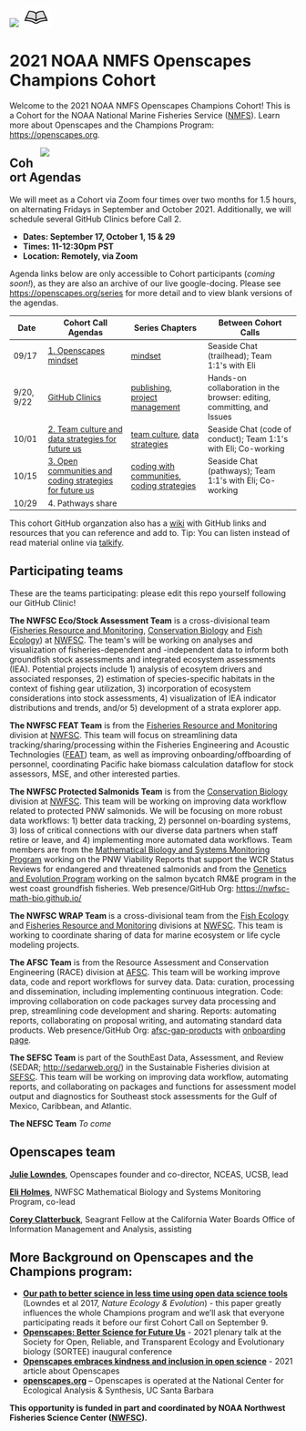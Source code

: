 <a align="left" href="https://github.com/Openscapes/2021-noaa-nmfs"><img src="https://github.githubassets.com/images/modules/logos_page/GitHub-Mark.png" width="35px"></a> <a align="left" href="https://github.com/Openscapes/2021-noaa-nmfs/wiki"><img src="open-book-w-border.png" height="35px"></a>

# 2021 NOAA NMFS Openscapes Champions Cohort

Welcome to the 2021 NOAA NMFS Openscapes Champions Cohort! This is a Cohort for the NOAA National Marine Fisheries Service ([NMFS](https://www.fisheries.noaa.gov/)). Learn more about Openscapes and the Champions Program: <https://openscapes.org>.  

<img align="right" src="horst-champions-trailhead.png" width="450"> 

## Cohort Agendas

We will meet as a Cohort via Zoom four times over two months for 1.5 hours, on alternating Fridays in September and October 2021. Additionally, we will schedule several GitHub Clinics before Call 2. 

- **Dates: September 17, October 1, 15 & 29**
- **Times: 11-12:30pm PST**
- **Location: Remotely, via Zoom**

Agenda links below are only accessible to Cohort participants (*coming soon!*), as they are also an archive of our live google-docing. Please see <https://openscapes.org/series> for more detail and to view blank versions of the agendas.

Date | Cohort Call Agendas          | Series Chapters |      Between Cohort Calls
----| ------------------|----------------------|--------------------------------
09/17 | [1. Openscapes mindset](https://docs.google.com/document/d/1EItsyjxfePqrt1OsIf6d0am1vbmwYvdSYCG5w1BZW8E/edit?usp=sharing) | [mindset](https://openscapes.github.io/series/mindset) | Seaside Chat (trailhead); Team 1:1's with Eli
9/20, 9/22 | [GitHub Clinics](https://docs.google.com/document/d/1gM92l3oR4uTloJyhlQwWMuIsNKc3hFzyVevlvjOG39Y/edit#heading=h.ypq91biaklid)<br> | [publishing](https://openscapes.github.io/series/github-pub), [project management](https://openscapes.github.io/series/github-issues) | Hands-on collaboration in the browser: editing, committing, and Issues
10/01 | [2. Team culture and data strategies for future us](https://docs.google.com/document/d/1EfnXFy6m7ZiRbqHraBnUXquh7V82qFH3taSf3vL12oU/edit#heading=h.ypq91biaklid) | [team culture](https://openscapes.github.io/series/team-culture), [data strategies](https://openscapes.github.io/series/data-strategies) | Seaside Chat (code of conduct); Team 1:1's with Eli; Co-working 
10/15 | [3. Open communities and coding strategies for future us](https://docs.google.com/document/d/1a4RBcFZIbulm01YBIzk7ml3dyTp58F8DlYtrZn05Lyc/edit#heading=h.ypq91biaklid) | [coding with communities](https://openscapes.github.io/series/communities), [coding strategies](https://openscapes.github.io/series/coding-strategies) | Seaside Chat (pathways); Team 1:1's with Eli; Co-working
10/29 | 4. Pathways share |  | 

This cohort GitHub organzation also has a [wiki](https://github.com/Openscapes/2021-noaa-nmfs/wiki) with GitHub links and resources that you can reference and add to. Tip: You can listen instead of read material online via [talkify](https://talkify.net/web-reader-read-any-website-aloud).

## Participating teams

These are the teams participating: please edit this repo yourself following our GitHub Clinic!

**The NWFSC Eco/Stock Assessment Team** is a cross-divisional team ([Fisheries Resource and Monitoring](fisheries.noaa.gov/about/fishery-resource-analysis-and-monitoring-division-northwest-fisheries-science-center), [Conservation Biology](https://www.fisheries.noaa.gov/about/conservation-biology-division-northwest-fisheries-science-center) and [Fish Ecology](https://www.fisheries.noaa.gov/about/fish-ecology-division-northwest-fisheries-science-center)) at [NWFSC](https://www.fisheries.noaa.gov/about/northwest-fisheries-science-center). The team's will be working on analyses and visualization of fisheries-dependent and -independent data to inform both groundfish stock assessments and integrated ecosystem assessments (IEA). Potential projects include 1) analysis of ecosytem drivers and associated responses, 2) estimation of species-specific habitats in the context of fishing gear utilization, 3) incorporation of ecosystem considerations into stock assessments, 4) visualization of IEA indicator distributions and trends, and/or 5) development of a strata explorer app. 

**The NWFSC FEAT Team** is from the [Fisheries Resource and Monitoring](fisheries.noaa.gov/about/fishery-resource-analysis-and-monitoring-division-northwest-fisheries-science-center) division at [NWFSC](https://www.fisheries.noaa.gov/about/northwest-fisheries-science-center). This team will focus on streamlining data tracking/sharing/processing within the Fisheries Engineering and Acoustic Technologies ([FEAT](https://www.fisheries.noaa.gov/west-coast/sustainable-fisheries/fisheries-engineering-and-acoustic-technologies-team)) team, as well as improving onboarding/offboarding of personnel, coordinating Pacific hake biomass calculation dataflow for stock assessors, MSE, and other interested parties.  

**The NWFSC Protected Salmonids Team** is from the [Conservation Biology](https://www.fisheries.noaa.gov/about/conservation-biology-division-northwest-fisheries-science-center) division at [NWFSC](https://www.fisheries.noaa.gov/about/northwest-fisheries-science-center). This team will be working on improving data workflow related to protected PNW salmonids. We will be focusing on more robust data workflows: 1) better data tracking, 2) personnel on-boarding systems, 3) loss of critical connections with our diverse data partners when staff retire or leave, and 4) implementing more automated data workflows. Team members are from the [Mathematical Biology and Systems Monitoring Program](https://www.fisheries.noaa.gov/west-coast/science-data/mathematical-biology-and-systems-monitoring-pacific-northwest) working on the PNW Viability Reports that support the WCR Status Reviews for endangered and threatened salmonids and from the [Genetics and Evolution Program](https://www.fisheries.noaa.gov/west-coast/science-data/genetics-and-evolution-pacific-northwest) working on the salmon bycatch RM&E program in the west coast groundfish fisheries. Web presence/GitHub Org: https://nwfsc-math-bio.github.io/

**The NWFSC WRAP Team** is a cross-divisional team from the [Fish Ecology](https://www.fisheries.noaa.gov/about/fish-ecology-division-northwest-fisheries-science-center) and [Fisheries Resource and Monitoring](fisheries.noaa.gov/about/fishery-resource-analysis-and-monitoring-division-northwest-fisheries-science-center) divisions at [NWFSC](https://www.fisheries.noaa.gov/about/northwest-fisheries-science-center). This team is working to coordinate sharing of data for marine ecosystem or life cycle modeling projects.

**The AFSC Team** is from the Resource Assessment and Conservation Engineering (RACE) division at [AFSC](https://www.fisheries.noaa.gov/about/alaska-fisheries-science-center). This team will be working improve data, code and report workflows for survey data. Data: curation, processing and dissemination, including implementing continuous integration. Code: improving collaboration on code packages survey data processing and prep, streamlining code development and sharing. Reports: automating reports, collaborating on proposal writing, and automating standard data products. Web presence/GitHub Org: [afsc-gap-products](https://github.com/afsc-gap-products) with [onboarding page](https://afsc-gap-products.github.io/pages/onboarding).

**The SEFSC Team** is part of the SouthEast Data, Assessment, and Review (SEDAR; http://sedarweb.org/) in the Sustainable Fisheries division at [SEFSC](https://www.fisheries.noaa.gov/about/southeast-fisheries-science-center). This team will be working on improving data workflow, automating reports, and collaborating on packages and functions for assessment model output and diagnostics for Southeast stock assessments for the Gulf of Mexico, Caribbean, and Atlantic. 

**The NEFSC Team** *To come*

## Openscapes team

[**Julie Lowndes**](http://jules32.github.io/), Openscapes founder and co-director, NCEAS, UCSB, lead

[**Eli Holmes**](http://eeholmes.github.io/), NWFSC Mathematical Biology and Systems Monitoring Program, co-lead

[**Corey Clatterbuck**](https://www.coreyclatterbuck.com/), Seagrant Fellow at the California Water Boards Office of Information Management and Analysis, assisting


## More Background on Openscapes and the Champions program:

* **[Our path to better science in less time using open data science tools](https://www.nature.com/articles/s41559-017-0160)** (Lowndes et al 2017, _Nature Ecology & Evolution_) - this paper greatly influences the whole Champions program and we’ll ask that everyone participating reads it before our first Cohort Call on September 9. 
* **[Openscapes: Better Science for Future Us](https://docs.google.com/presentation/d/1HGw4P095-lblHiGQHXYidHiVysjrPxuojxTxKtE13vk/edit#slide=id.ge2b7c2f974_0_2017)** - 2021 plenary talk at the Society for Open, Reliable, and Transparent Ecology and Evolutionary biology (SORTEE) inaugural conference 
* **[Openscapes embraces kindness and inclusion in open science](https://sparcopen.org/impact-story/openscapes-embraces-kindness-and-inclusion-of-open-science/)** - 2021 article about Openscapes
* **[openscapes.org](https://openscapes.org/)** – Openscapes is operated at the National Center for Ecological Analysis & Synthesis, UC Santa Barbara

**This opportunity is funded in part and coordinated by NOAA Northwest Fisheries Science Center ([NWFSC](https://www.fisheries.noaa.gov/about/northwest-fisheries-science-center)).**
